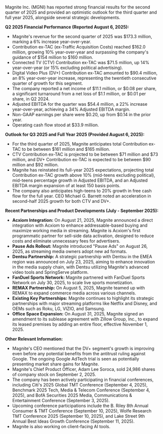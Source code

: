 Magnite Inc. (MGNI) has reported strong financial results for the second quarter of 2025 and provided an optimistic outlook for the third quarter and full year 2025, alongside several strategic developments.

**Q2 2025 Financial Performance (Reported August 6, 2025):**
*   Magnite's revenue for the second quarter of 2025 was $173.3 million, marking a 6% increase year-over-year.
*   Contribution ex-TAC (ex-Traffic Acquisition Costs) reached $162.0 million, growing 10% year-over-year and surpassing the company's guidance of $154 million to $160 million.
*   Connected TV (CTV) Contribution ex-TAC was $71.5 million, up 14% year-over-year (or 15% excluding political advertising).
*   Digital Video Plus (DV+) Contribution ex-TAC amounted to $90.4 million, an 8% year-over-year increase, representing the twentieth consecutive quarter of growth for this segment.
*   The company reported a net income of $11.1 million, or $0.08 per share, a significant turnaround from a net loss of $1.1 million, or $0.01 per share, in Q2 2024.
*   Adjusted EBITDA for the quarter was $54.4 million, a 22% increase year-over-year, achieving a 34% Adjusted EBITDA margin.
*   Non-GAAP earnings per share were $0.20, up from $0.14 in the prior year.
*   Operating cash flow stood at $33.9 million.

**Outlook for Q3 2025 and Full Year 2025 (Provided August 6, 2025):**
*   For the third quarter of 2025, Magnite anticipates total Contribution ex-TAC to be between $161 million and $165 million.
*   CTV Contribution ex-TAC is projected to be between $71 million and $73 million, and DV+ Contribution ex-TAC is expected to be between $90 million and $92 million.
*   Magnite has reinstated its full-year 2025 expectations, projecting total Contribution ex-TAC growth above 10% (mid-teens excluding political), mid-teens percentage growth in Adjusted EBITDA, and an Adjusted EBITDA margin expansion of at least 150 basis points.
*   The company also anticipates high-teens to 20% growth in free cash flow for the full year. CEO Michael G. Barrett noted an acceleration in second-half 2025 growth for both CTV and DV+.

**Recent Partnerships and Product Developments (July - September 2025):**
*   **Acxiom Integration:** On August 21, 2025, Magnite announced a direct integration with Acxiom to enhance addressable-based buying and maximize working media in streaming. Magnite is Acxiom's first programmatic partner for sell-side data activation, designed to reduce costs and eliminate unnecessary fees for advertisers.
*   **Pause Ads Rollout:** Magnite introduced "Pause Ads" on August 26, 2025, as streaming media owners adopt new ad formats.
*   **Dentsu Partnership:** A strategic partnership with Dentsu in the EMEA region was announced on July 23, 2025, aiming to enhance innovation in the media supply chain, with Dentsu utilizing Magnite's advanced video tools and SpringServe platform.
*   **FanDuel Sports Network:** Magnite partnered with FanDuel Sports Network on July 30, 2025, to scale live sports monetization.
*   **REMAX Partnership:** On August 5, 2025, Magnite teamed up with REMAX to expand commerce media across various channels.
*   **Existing Key Partnerships:** Magnite continues to highlight its strategic partnerships with major streaming platforms like Netflix and Disney, and OEMs such as Roku, LG, VIZIO, and Samsung.
*   **Office Space Expansion:** On August 31, 2025, Magnite signed an amendment to its sublease agreement with Zillow Group, Inc., to expand its leased premises by adding an entire floor, effective November 1, 2025.

**Other Relevant Information:**
*   Magnite's CEO mentioned that the DV+ segment's growth is improving even before any potential benefits from the antitrust ruling against Google. The ongoing Google AdTech trial is seen as potentially presenting market share gains for Magnite.
*   Magnite's Chief Product Officer, Adam Lee Soroca, sold 24,986 shares of company stock on September 2, 2025.
*   The company has been actively participating in financial conferences, including Citi's 2025 Global TMT Conference (September 4, 2025), Benchmark 2025 Tech, Media & Telecom Conference (September 4, 2025), and BofA Securities 2025 Media, Communications & Entertainment Conference (September 3, 2025).
*   Upcoming conference participations include the B. Riley 8th Annual Consumer & TMT Conference (September 10, 2025), Wolfe Research TMT Conference 2025 (September 10, 2025), and Lake Street 9th Annual Best Ideas Growth Conference (September 11, 2025).
*   Magnite is also working on client-facing AI tools.